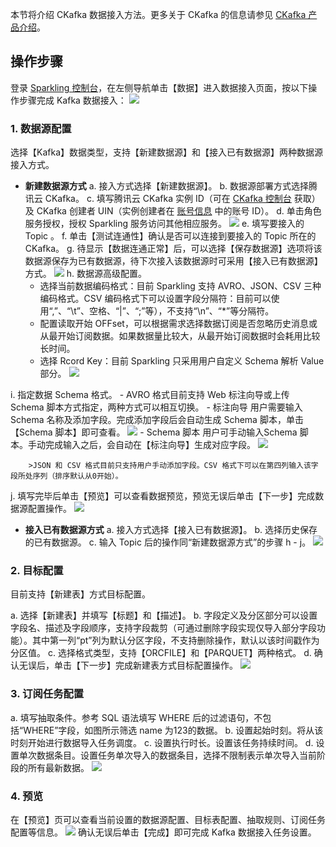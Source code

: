 本节将介绍 CKafka 数据接入方法。更多关于 CKafka 的信息请参见 [CKafka 产品介绍](https://intl.cloud.tencent.com/document/product/597/10066)。

## 操作步骤

登录 [Sparkling 控制台](https://sparkling.cloud.tencent.com)，在左侧导航单击【数据】进入数据接入页面，按以下操作步骤完成 Kafka 数据接入：
![](https://main.qcloudimg.com/raw/009acb9b28f03361d74cf10417a16d3d.png)

### 1. 数据源配置

选择【Kafka】数据类型，支持【新建数据源】和【接入已有数据源】两种数据源接入方式。

- **新建数据源方式**
  a. 接入方式选择【新建数据源】。
   b. 数据源部署方式选择腾讯云 CKafka。
   c. 填写腾讯云 CKafka 实例 ID（可在 [CKafka 控制台](https://console.cloud.tencent.com/ckafka) 获取）及  CKafka 创建者 UIN（实例创建者在 [账号信息](https://console.cloud.tencent.com/developer) 中的账号 ID）。
   d. 单击角色服务授权，授权 Sparkling 服务访问其他相应服务。
   ![](https://main.qcloudimg.com/raw/87ec4e2aeddf3ec47597a9dabb006039.png)
  e. 填写要接入的 Topic 。
  f. 单击【测试连通性】确认是否可以连接到要接入的 Topic 所在的 CKafka。
  g. 待显示【数据连通正常】后，可以选择【保存数据源】选项将该数据源保存为已有数据源，待下次接入该数据源时可采用【接入已有数据源】方式。
   ![](https://main.qcloudimg.com/raw/411c8491b23786dafcf50c20bfcb41b8.png)
  h. 数据源高级配置。
  - 选择当前数据编码格式：目前 Sparkling 支持 AVRO、JSON、CSV 三种编码格式。CSV 编码格式下可以设置字段分隔符：目前可以使用“,”、“\t”、空格、“|”、“;”等），不支持“\n”、“\*”等分隔符。
  - 配置读取开始 OFFset，可以根据需求选择数据订阅是否忽略历史消息或从最开始订阅数据。如果数据量比较大，从最开始订阅数据时会耗用比较长时间。
  - 选择 Rcord Key：目前 Sparkling 只采用用户自定义 Schema 解析 Value 部分。
    ![](https://main.qcloudimg.com/raw/ba355a6ab9d79136b45b4fe4fa78ec91.png)

 i. 指定数据 Schema 格式。 
	 - AVRO 格式目前支持 Web 标注向导或上传 Schema 脚本方式指定，两种方式可以相互切换。
		 - 标注向导
		 用户需要输入Schema 名称及添加字段。完成添加字段后会自动生成 Schema 脚本，单击【Schema 脚本】即可查看。
		 ![](https://main.qcloudimg.com/raw/e3f0aabe692bb3a1902ccf994f272d11.png)
		 - Schema 脚本
		 用户可手动输入Schema 脚本。手动完成输入之后，会自动在【标注向导】生成对应字段。
		![](https://main.qcloudimg.com/raw/2434402d48a4e3ec79ebec0be20157a0.png)
		
		>JSON 和 CSV 格式目前只支持用户手动添加字段。CSV 格式下可以在第四列输入该字段所处序列（排序默认从0开始）。

 j. 填写完毕后单击【预览】可以查看数据预览，预览无误后单击【下一步】完成数据源配置操作。
![](https://main.qcloudimg.com/raw/a74bb43f0bdb8f8e94b087ef3e5ebbbd.png)

- **接入已有数据源方式**
  a. 接入方式选择【接入已有数据源】。
   b. 选择历史保存的已有数据源。
   c. 输入 Topic 后的操作同“新建数据源方式”的步骤 h - j。
  ![](https://main.qcloudimg.com/raw/c1a1293eebce3752c7e50893d88acdb5.png)

### 2. 目标配置

目前支持【新建表】方式目标配置。

a. 选择【新建表】并填写【标题】和【描述】。
b. 字段定义及分区部分可以设置字段名、描述及字段顺序，支持字段裁剪（可通过删除字段实现仅导入部分字段功能）。其中第一列“pt”列为默认分区字段，不支持删除操作，默认以该时间戳作为分区值。
c. 选择格式类型，支持【ORCFILE】和【PARQUET】两种格式。
d. 确认无误后，单击【下一步】完成新建表方式目标配置操作。
![](https://main.qcloudimg.com/raw/a0e2c96234a9266b88c33fd5ca0ec5be.png)

### 3. 订阅任务配置

a. 填写抽取条件。参考 SQL 语法填写 WHERE 后的过滤语句，不包括“WHERE”字段，如图所示筛选 name 为123的数据。
b. 设置起始时刻。将从该时刻开始进行数据导入任务调度。
c. 设置执行时长。设置该任务持续时间。
d. 设置单次数据条目。设置任务单次导入的数据条目，选择不限制表示单次导入当前阶段的所有最新数据。
![](https://main.qcloudimg.com/raw/9d30754a9c9eb82c858dd5ac578d5e3a.png)

### 4. 预览

在【预览】页可以查看当前设置的数据源配置、目标表配置、抽取规则、订阅任务配置等信息。
![](https://main.qcloudimg.com/raw/de92830243973747b9c2bc101abf238b.png)
确认无误后单击【完成】即可完成 Kafka 数据接入任务设置。
